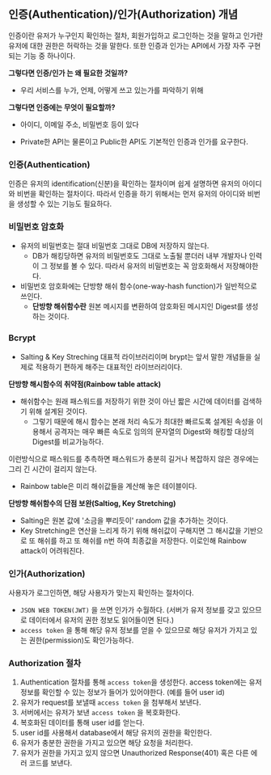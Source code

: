 ## 인증(Authentication)/인가(Authorization) 개념

인증이란 유저가 누구인지 확인하는 절차, 회원가입하고 로그인하는 것을 말하고 인가란 유저에 대한 권한은 허락하는 것을 말한다. 또한 인증과 인가는 API에서 가장 자주 구현되는 기능 중 하나이다.

**그렇다면 인증/인가 는 왜 필요한 것일까?**

* 우리 서비스를 누가, 언제, 어떻게 쓰고 있는가를 파악하기 위해

**그렇다면 인증에는 무엇이 필요할까?**

* 아이디, 이메일 주소, 비밀번호 등이 있다


* Private한 API는 물론이고 Public한 API도 기본적인 인증과 인가를 요구한다.

### 인증(Authentication)

인증은 유저의 identification(신분)을 확인하는 절차이며 쉽게 설명하면 유저의 아이디와 비번을 확인하는 절차이다. 따라서 인증을 하기 위해서는 먼저 유저의 아이디와 비번을 생성할 수 있는 기능도 필요하다.

### 비밀번호 암호화

* 유저의 비밀번호는 절대 비밀번호 그대로 DB에 저장하지 않는다.
  * DB가 해킹당하면 유저의 비밀번호도 그대로 노출될 뿐더러 내부 개발자나 인력이 그 정보를 볼 수 있다. 따라서 유저의 비밀번호는 꼭 암호화해서 저장해야한다.
* 비밀번호 암호화에는 단방향 해쉬 함수(one-way-hash function)가 일반적으로 쓰인다. 
  * **단방향 해쉬함수란** 원본 메시지를 변환하여 암호화된 메시지인 Digest를 생성하는 것이다.

### Bcrypt

* Salting & Key Streching 대표적 라이브러리이며 brypt는 앞서 말한 개념들을 실제로 적용하기 편하게 해주는 대표적인 라이브러리이다.

**단방향 해시함수의 취약점(Rainbow table attack)**

* 해쉬함수는 원래 패스워드를 저장하기 위한 것이 아닌 짧은 시간에 데이터를 검색하기 위해 설계된 것이다.
  * 그렇기 때문에 해시 함수는 본래 처리 속도가 최대한 빠르도록 설계된 속성을 이용해서 공격자는 매우 빠른 속도로 임의의 문자열의 Digest와 해킹할 대상의 Digest를 비교가능하다.

이런방식으로 패스워드를 추측하면 패스워드가 충분히 길거나 복잡하지 않은 경우에는 그리 긴 시간이 걸리지 않는다.

* Rainbow table은 미리 해쉬값들을 계산해 놓은 테이블이다.

**단방향 해쉬함수의 단점 보완(Saltiog, Key Stretching)**

* Salting은 원본 값에 '소금을 뿌리듯이' random 값을 추가하는 것이다.
* Key Stretching은 연산을 느리게 하기 위해 해쉬값이 구해지면 그 해시값을 기반으로 또 해쉬를 하고 또 해쉬를 n번 하여 최종값을 저장한다. 이로인해 Rainbow attack이 어려워진다.

### 인가(Authorization)

사용자가 로그인하면, 해당 사용자가 맞는지 확인하는 절차이다.

* `JSON WEB TOKEN(JWT)` 을 쓰면 인가가 수월하다. (서버가 유저 정보를 갖고 있으므로 데이터에서 유저의 권한 정보도 읽어들이면 된다.)
* `access token` 을 통해 해당 유저 정보를 얻을 수 있으므로 해당 유저가 가지고 있는 권한(permission)도 확인가능하다.

### Authorization 절차

1. Authentication 절차를 통해 `access token`을 생성한다. access token에는 유저 정보를 확인할 수 있는 정보가 들어가 있어야한다. (예를 들어 user id)
2. 유저가 request를 보낼때 `access token` 을 첨부해서 보낸다.
3. 서버에서는 유저가 보낸 `access token` 을 복호화한다.
4. 복호화된 데이터를 통해 user id를 얻는다.
5. user id를 사용해서 database에서 해당 유저의 권한을 확인한다.
6. 유저가 충분한 권한을 가지고 있으면 해당 요청을 처리한다.
7. 유저가 권한을 가지고 있지 않으면 Unauthorized Response(401) 혹은 다른 에러 코드를 보낸다.

